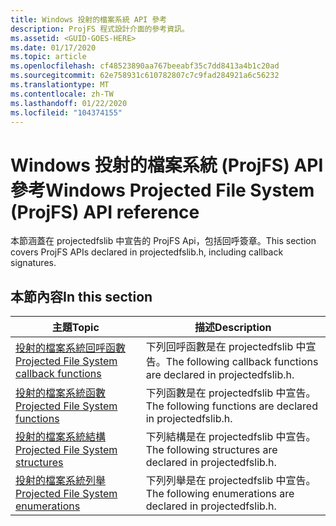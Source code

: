 ```yaml
---
title: Windows 投射的檔案系統 API 參考
description: ProjFS 程式設計介面的參考資訊。
ms.assetid: <GUID-GOES-HERE>
ms.date: 01/17/2020
ms.topic: article
ms.openlocfilehash: cf48523890aa767beeabf35c7dd8413a4b1c20ad
ms.sourcegitcommit: 62e758931c610782807c7c9fad284921a6c56232
ms.translationtype: MT
ms.contentlocale: zh-TW
ms.lasthandoff: 01/22/2020
ms.locfileid: "104374155"
---
```

# <a name="windows-projected-file-system-projfs-api-reference"></a><span data-ttu-id="de0b8-103">Windows 投射的檔案系統 (ProjFS) API 參考</span><span class="sxs-lookup"><span data-stu-id="de0b8-103">Windows Projected File System (ProjFS) API reference</span></span>

<span data-ttu-id="de0b8-104">本節涵蓋在 projectedfslib 中宣告的 ProjFS Api，包括回呼簽章。</span><span class="sxs-lookup"><span data-stu-id="de0b8-104">This section covers ProjFS APIs declared in projectedfslib.h, including callback signatures.</span></span>

## <a name="in-this-section"></a><span data-ttu-id="de0b8-105">本節內容</span><span class="sxs-lookup"><span data-stu-id="de0b8-105">In this section</span></span>

| <span data-ttu-id="de0b8-106">主題</span><span class="sxs-lookup"><span data-stu-id="de0b8-106">Topic</span></span>                                                                     | <span data-ttu-id="de0b8-107">描述</span><span class="sxs-lookup"><span data-stu-id="de0b8-107">Description</span></span> |
|---------------------------------------------------------------------------|-------------|
| [<span data-ttu-id="de0b8-108">投射的檔案系統回呼函數</span><span class="sxs-lookup"><span data-stu-id="de0b8-108">Projected File System callback functions</span></span>](projfs-callback-functions.md)  | <span data-ttu-id="de0b8-109">下列回呼函數是在 projectedfslib 中宣告。</span><span class="sxs-lookup"><span data-stu-id="de0b8-109">The following callback functions are declared in projectedfslib.h.</span></span>
| [<span data-ttu-id="de0b8-110">投射的檔案系統函數</span><span class="sxs-lookup"><span data-stu-id="de0b8-110">Projected File System functions</span></span>](projfs-functions.md)                    | <span data-ttu-id="de0b8-111">下列函數是在 projectedfslib 中宣告。</span><span class="sxs-lookup"><span data-stu-id="de0b8-111">The following functions are declared in projectedfslib.h.</span></span>
| [<span data-ttu-id="de0b8-112">投射的檔案系統結構</span><span class="sxs-lookup"><span data-stu-id="de0b8-112">Projected File System structures</span></span>](projfs-structures.md)                  | <span data-ttu-id="de0b8-113">下列結構是在 projectedfslib 中宣告。</span><span class="sxs-lookup"><span data-stu-id="de0b8-113">The following structures are declared in projectedfslib.h.</span></span>
| [<span data-ttu-id="de0b8-114">投射的檔案系統列舉</span><span class="sxs-lookup"><span data-stu-id="de0b8-114">Projected File System enumerations</span></span>](projfs-enumerations.md)              | <span data-ttu-id="de0b8-115">下列列舉是在 projectedfslib 中宣告。</span><span class="sxs-lookup"><span data-stu-id="de0b8-115">The following enumerations are declared in projectedfslib.h.</span></span>
